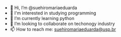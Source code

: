- 👋 Hi, I’m @suehiromariaeduarda
- 👀 I'm interested in studying programming
- 🌱 I’m currently learning python
- 💞️ I’m looking to collaborate on techonogy industry
- 📫 How to reach me: suehiromariaeduarda@usp.br
